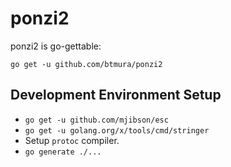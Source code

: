 # ponzi2

ponzi2 is go-gettable:

`go get -u github.com/btmura/ponzi2`

## Development Environment Setup

* `go get -u github.com/mjibson/esc`
* `go get -u golang.org/x/tools/cmd/stringer`
* Setup `protoc` compiler.
* `go generate ./...`
